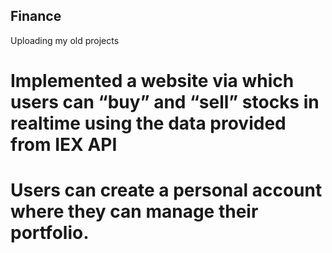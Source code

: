 ## Finance
Uploading my old projects

# Implemented a website via which users can “buy” and “sell” stocks in realtime using the data provided from IEX API
# Users can create a personal account where they can manage their portfolio.
